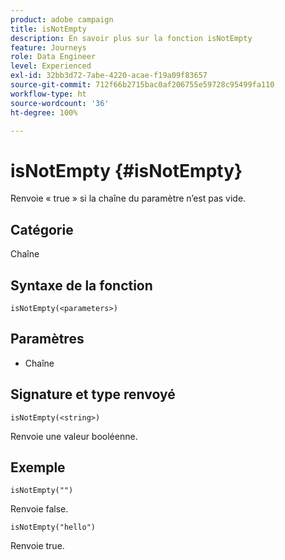 ```yaml
---
product: adobe campaign
title: isNotEmpty
description: En savoir plus sur la fonction isNotEmpty
feature: Journeys
role: Data Engineer
level: Experienced
exl-id: 32bb3d72-7abe-4220-acae-f19a09f83657
source-git-commit: 712f66b2715bac0af206755e59728c95499fa110
workflow-type: ht
source-wordcount: '36'
ht-degree: 100%

---
```


# isNotEmpty {#isNotEmpty}

Renvoie « true » si la chaîne du paramètre n’est pas vide.

## Catégorie

Chaîne

## Syntaxe de la fonction

`isNotEmpty(<parameters>)`

## Paramètres

* Chaîne

## Signature et type renvoyé

`isNotEmpty(<string>)`

Renvoie une valeur booléenne.

## Exemple

`isNotEmpty("")`

Renvoie false.

`isNotEmpty("hello")`

Renvoie true.
